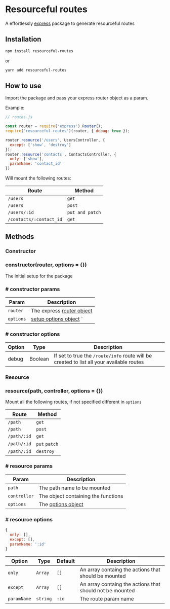 # Resourceful routes

A effortlessly [express](https://github.com/expressjs/express) package to generate resourceful routes

## Installation

```bash
npm install resourceful-routes
```
or
```bash
yarn add resourceful-routes
```

## How to use

Import the package and pass your express router object as a param.

Example:

```javascript
// routes.js

const router = require('express').Router();
require('resourceful-routes')(router, { debug: true });

router.resource('/users', UsersController, {
  except: ['show', 'destroy']
});
router.resource('contacts', ContactsController, {
  only: ['show'],
  paramName: 'contact_id'
})
```

Will mount the following routes:

| Route | Method |
|--|--|
| `/users` | `get` |
| `/users` | `post` |
| `/users/:id` | `put and patch` |
| `/contacts/:contact_id` | `get` |

## Methods

### Constructor

### constructor(router, options = {})

The initial setup for the package

### # constructor params

| Param | Description |
| -- | -- |
| `router` | The express [router object](https://expressjs.com/pt-br/4x/api.html#router) |
| `options` | [setup options object](#options) `

### # constructor options

| Option | Type | Description |
| -- | -- | -- |
| debug | Boolean | If set to true the `/route/info` route will be created to list all your available routes |

### Resource

### resource(path, controller, options = {})

Mount all the following routes, if not specified different in `options`

| Route | Method |
|--|--|
| `/path` | `get` |
| `/path` | `post` |
| `/path/:id` | `get` |
| `/path/:id` | `put` `patch` |
| `/path/:id` | `destroy` |

### # resource params

| Param | Description |
| -- | -- |
| `path` | The path name to be mounted |
| `controller` | The object containing the functions |
| `options` | The [options object](#resource-options)

### # resource options

```javascript
{
  only: [],
  except: [],
  paramName: ':id'
}
```

| Option | Type | Default | Description |
| -- | -- | -- | -- |
| `only` | `Array` | `[]` | An array containg the actions that should be mounted |
| `except` | `Array` | `[]` | An array containg the actions that should not be mounted |
| `paramName` | `string` | `:id` | The route param name |
